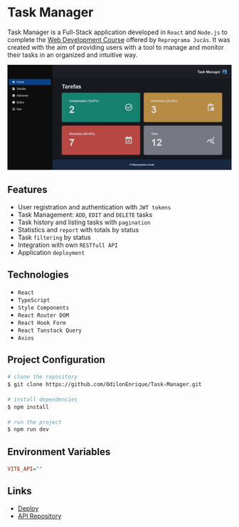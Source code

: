 # Task Manager

Task Manager is a Full-Stack application developed in `React` and `Node.js` to complete the [Web Development Course](https://emanuelquintino.github.io/Page-WDC/) offered by `Reprograma Jucás`. It was created with the aim of providing users with a tool to manage and monitor their tasks in an organized and intuitive way.

![home-layout](./src/assets/home-layout.png)

## Features

- User registration and authentication with `JWT tokens`
- Task Management: `ADD`, `EDIT` and `DELETE` tasks
- Task history and listing tasks with `pagination`
- Statistics and `report` with totals by status
- Task `filtering` by status
- Integration with own `RESTfull API`
- Application `deployment`

## Technologies

- `React`
- `TypeScript`
- `Style Components`
- `React Router DOM`
- `React Hook Form`
- `React Tanstack Query`
- `Axios`

## Project Configuration

```bash
# clone the repository
$ git clone https://github.com/OdilonEnrique/Task-Manager.git

# install dependencies
$ npm install

# run the project
$ npm run dev
```

## Environment Variables

```ini
VITE_API=""
```

## Links

- [Deploy](https://task-manager-seven-beta.vercel.app/)
- [API Repository](https://github.com/OdilonEnrique/Task-Manager-API)

